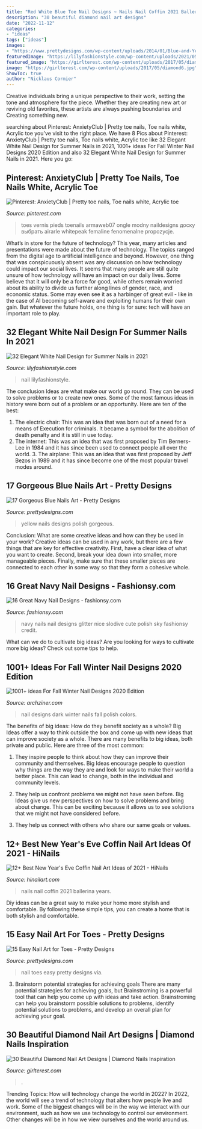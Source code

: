 ```yaml
---
title: "Red White Blue Toe Nail Designs ~ Nails Nail Coffin 2021 Ballerina Years"
description: "30 beautiful diamond nail art designs"
date: "2022-11-12"
categories:
- "ideas"
tags: ["ideas"]
images:
- "https://www.prettydesigns.com/wp-content/uploads/2014/01/Blue-and-Yellow.jpg"
featuredImage: "https://lilyfashionstyle.com/wp-content/uploads/2021/05/6-768x1152.jpg"
featured_image: "https://girlterest.com/wp-content/uploads/2017/05/diamond6.jpg"
image: "https://girlterest.com/wp-content/uploads/2017/05/diamond6.jpg"
ShowToc: true
author: "Nicklaus Cormier"
---
```



Creative individuals bring a unique perspective to their work, setting the tone and atmosphere for the piece. Whether they are creating new art or reviving old favorites, these artists are always pushing boundaries and Creating something new.

	

		
searching about Pinterest: AnxietyClub | Pretty toe nails, Toe nails white, Acrylic toe you've visit to the right place. We have 8 Pics about Pinterest: AnxietyClub | Pretty toe nails, Toe nails white, Acrylic toe like 32 Elegant White Nail Design for Summer Nails in 2021, 1001+ ideas For Fall Winter Nail Designs 2020 Edition and also 32 Elegant White Nail Design for Summer Nails in 2021. Here you go:
		
    
## Pinterest: AnxietyClub | Pretty Toe Nails, Toe Nails White, Acrylic Toe

<img loading=lazy src="https://i.pinimg.com/736x/9c/8f/5e/9c8f5ec68863411ef8169f13fcea4fe6.jpg" onerror="this.onerror=null;this.src='https://tse3.mm.bing.net/th?id=OIP.m9cm1vp-_Zjyh7rUbDHKuAHaHa&amp;pid=15.1';" alt="Pinterest: AnxietyClub | Pretty toe nails, Toe nails white, Acrylic toe">

_Source: pinterest.com_

>toes vernis pieds toenails armaweb07 ongle modny naildesigns доску выбрать airarle whitepeak femaline fenomenalne propozycje. 

	

What’s in store for the future of technology?
This year, many articles and presentations were made about the future of technology. The topics ranged from the digital age to artificial intelligence and beyond. However, one thing that was conspicuously absent was any discussion on how technology could impact our social lives. 
It seems that many people are still quite unsure of how technology will have an impact on our daily lives. Some believe that it will only be a force for good, while others remain worried about its ability to divide us further along lines of gender, race, and economic status. Some may even see it as a harbinger of great evil - like in the case of AI becoming self-aware and exploiting humans for their own gain. But whatever the future holds, one thing is for sure: tech will have an important role to play.

    
## 32 Elegant White Nail Design For Summer Nails In 2021

<img loading=lazy src="https://lilyfashionstyle.com/wp-content/uploads/2021/05/6-768x1152.jpg" onerror="this.onerror=null;this.src='https://tse1.mm.bing.net/th?id=OIP.GTFZZ6CghBbRBDhjQtZcKwHaLH&amp;pid=15.1';" alt="32 Elegant White Nail Design for Summer Nails in 2021">

_Source: lilyfashionstyle.com_

>nail lilyfashionstyle. 

	

The conclusion
Ideas are what make our world go round. They can be used to solve problems or to create new ones. Some of the most famous ideas in history were born out of a problem or an opportunity. Here are ten of the best:
1. The electric chair: This was an idea that was born out of a need for a means of Execution for criminals. It became a symbol for the abolition of death penalty and it is still in use today.
2. The internet: This was an idea that was first proposed by Tim Berners-Lee in 1984 and it has since been used to connect people all over the world. 3. The airplane: This was an idea that was first proposed by Jeff Bezos in 1989 and it has since become one of the most popular travel modes around. 
    
## 17 Gorgeous Blue Nails Art - Pretty Designs

<img loading=lazy src="https://www.prettydesigns.com/wp-content/uploads/2014/01/Blue-and-Yellow.jpg" onerror="this.onerror=null;this.src='https://tse1.mm.bing.net/th?id=OIP.XggPZrLSdyWUbZofk-QRLAHaLP&amp;pid=15.1';" alt="17 Gorgeous Blue Nails Art - Pretty Designs">

_Source: prettydesigns.com_

>yellow nails designs polish gorgeous. 

	

Conclusion: What are some creative ideas and how can they be used in your work?
Creative ideas can be used in any work, but there are a few things that are key for effective creativity. First, have a clear idea of what you want to create. Second, break your idea down into smaller, more manageable pieces. Finally, make sure that these smaller pieces are connected to each other in some way so that they form a cohesive whole.

    
## 16 Great Navy Nail Designs - Fashionsy.com

<img loading=lazy src="http://fashionsy.com/wp-content/uploads/2014/11/Navy-Blue-Nails-1.jpg" onerror="this.onerror=null;this.src='https://tse2.mm.bing.net/th?id=OIP.wU2Eg5HxjUDHqtA3vifKPAHaFj&amp;pid=15.1';" alt="16 Great Navy Nail Designs - fashionsy.com">

_Source: fashionsy.com_

>navy nails nail designs glitter nice slodive cute polish sky fashionsy credit. 

	

What can we do to cultivate big ideas?
Are you looking for ways to cultivate more big ideas? Check out some tips to help.

    
## 1001+ Ideas For Fall Winter Nail Designs 2020 Edition

<img loading=lazy src="https://archziner.com/wp-content/uploads/2020/08/nail-ideas-2020-dark-blue-and-white-nail-polish-decorations-with-blue-and-white-rhinestones-on-pinky-ring-and-middle-fingers.jpg" onerror="this.onerror=null;this.src='https://tse4.mm.bing.net/th?id=OIP.8ZUs49NTY7SKGSvnE4564AHaHa&amp;pid=15.1';" alt="1001+ ideas For Fall Winter Nail Designs 2020 Edition">

_Source: archziner.com_

>nail designs dark winter nails fall polish colors. 

	

The benefits of big ideas: How do they benefit society as a whole?
Big Ideas offer a way to think outside the box and come up with new ideas that can improve society as a whole. There are many benefits to big ideas, both private and public. Here are three of the most common: 
1) They inspire people to think about how they can improve their community and themselves. Big Ideas encourage people to question why things are the way they are and look for ways to make their world a better place. This can lead to change, both in the individual and community levels.

2) They help us confront problems we might not have seen before. Big Ideas give us new perspectives on how to solve problems and bring about change. This can be exciting because it allows us to see solutions that we might not have considered before.

3) They help us connect with others who share our same goals or values.

    
## 12+ Best New Year&#039;s Eve Coffin Nail Art Ideas Of 2021 - HiNails

<img loading=lazy src="https://hinailart.com/wp-content/uploads/2020/12/ballerina-nails-colors-gold-foil-white.jpg" onerror="this.onerror=null;this.src='https://tse1.mm.bing.net/th?id=OIP.6YBYSKvgdHUJ0EAx2EJuMgHaHa&amp;pid=15.1';" alt="12+ Best New Year&#039;s Eve Coffin Nail Art Ideas of 2021 - HiNails">

_Source: hinailart.com_

>nails nail coffin 2021 ballerina years. 

	

Diy ideas can be a great way to make your home more stylish and comfortable. By following these simple tips, you can create a home that is both stylish and comfortable.

    
## 15 Easy Nail Art For Toes - Pretty Designs

<img loading=lazy src="http://www.prettydesigns.com/wp-content/uploads/2015/08/15-easy-nail-art-for-toes1.jpg" onerror="this.onerror=null;this.src='https://tse1.mm.bing.net/th?id=OIP.AolG3f_3jpqEf4b753s9cwHaNM&amp;pid=15.1';" alt="15 Easy Nail Art for Toes - Pretty Designs">

_Source: prettydesigns.com_

>nail toes easy pretty designs via. 

	

3. Brainstorm potential strategies for achieving goals
There are many potential strategies for achieving goals, but Brainstroming is a powerful tool that can help you come up with ideas and take action. Brainstroming can help you brainstorm possible solutions to problems, identify potential solutions to problems, and develop an overall plan for achieving your goal.

    
## 30 Beautiful Diamond Nail Art Designs | Diamond Nails Inspiration

<img loading=lazy src="https://girlterest.com/wp-content/uploads/2017/05/diamond6.jpg" onerror="this.onerror=null;this.src='https://tse3.mm.bing.net/th?id=OIP.WB5NxJtaFsB3bHzaMKd4HAHaHa&amp;pid=15.1';" alt="30 Beautiful Diamond Nail Art Designs | Diamond Nails Inspiration">

_Source: girlterest.com_

>. 

	

Trending Topics: How will technology change the world in 2022?
In 2022, the world will see a trend of technology that alters how people live and work. Some of the biggest changes will be in the way we interact with our environment, such as how we use technology to control our environment. Other changes will be in how we view ourselves and the world around us.

